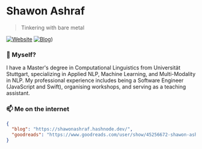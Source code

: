 # Shawon Ashraf
> Tinkering with bare metal


[![Website](https://img.shields.io/badge/--website?label=Website&logo=safari&style=social)](https://shawonashraf.com)
[![Blog](https://img.shields.io/badge/--blog?label=Blog&logo=blog&style=social)](https://shawonashraf.hashnode.dev/))


### 🤔 Myself?
I have a Master's degree in Computational Linguistics from Universität Stuttgart, specializing in Applied NLP, Machine Learning, and Multi-Modality in NLP.  My professional experience includes being a Software Engineer (JavaScript and Swift), organising workshops, and serving as a teaching assistant. 


### 📫 Me on the internet
```json
{
  "blog": "https://shawonashraf.hashnode.dev/",
  "goodreads": "https://www.goodreads.com/user/show/45256672-shawon-ashraf"
}
```

